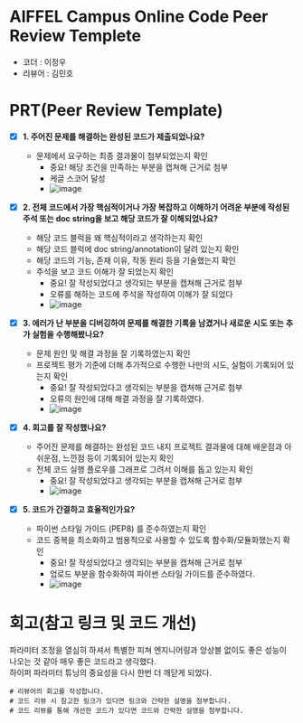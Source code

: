 # AIFFEL Campus Online Code Peer Review Templete
- 코더 : 이정우
- 리뷰어 : 김민호


# PRT(Peer Review Template)
- [x]  **1. 주어진 문제를 해결하는 완성된 코드가 제출되었나요?**
    - 문제에서 요구하는 최종 결과물이 첨부되었는지 확인
        - 중요! 해당 조건을 만족하는 부분을 캡쳐해 근거로 첨부
        - 케글 스코어 달성
        - ![image](https://github.com/user-attachments/assets/60fc5740-9211-4c0c-b225-7a68a79a8869)

    
- [x]  **2. 전체 코드에서 가장 핵심적이거나 가장 복잡하고 이해하기 어려운 부분에 작성된 
주석 또는 doc string을 보고 해당 코드가 잘 이해되었나요?**
    - 해당 코드 블럭을 왜 핵심적이라고 생각하는지 확인
    - 해당 코드 블럭에 doc string/annotation이 달려 있는지 확인
    - 해당 코드의 기능, 존재 이유, 작동 원리 등을 기술했는지 확인
    - 주석을 보고 코드 이해가 잘 되었는지 확인
        - 중요! 잘 작성되었다고 생각되는 부분을 캡쳐해 근거로 첨부
        - 오류를 해하는 코드에 주석을 작성하여 이해가 잘 되었다
        - ![image](https://github.com/user-attachments/assets/8b204f64-1cdb-42f9-968f-18595d4d6d54)

        
- [x]  **3. 에러가 난 부분을 디버깅하여 문제를 해결한 기록을 남겼거나
새로운 시도 또는 추가 실험을 수행해봤나요?**
    - 문제 원인 및 해결 과정을 잘 기록하였는지 확인
    - 프로젝트 평가 기준에 더해 추가적으로 수행한 나만의 시도, 
    실험이 기록되어 있는지 확인
        - 중요! 잘 작성되었다고 생각되는 부분을 캡쳐해 근거로 첨부
        - 오류의 원인에 대해 해결 과정을 잘 기록하였다.
        - ![image](https://github.com/user-attachments/assets/f5269e95-ee88-4d06-a615-583af26686b3)
        
- [x]  **4. 회고를 잘 작성했나요?**
    - 주어진 문제를 해결하는 완성된 코드 내지 프로젝트 결과물에 대해
    배운점과 아쉬운점, 느낀점 등이 기록되어 있는지 확인
    - 전체 코드 실행 플로우를 그래프로 그려서 이해를 돕고 있는지 확인
        - 중요! 잘 작성되었다고 생각되는 부분을 캡쳐해 근거로 첨부
        - ![image](https://github.com/user-attachments/assets/531df22f-ee4c-4926-a84c-bb632720c20f)
        
- [x]  **5. 코드가 간결하고 효율적인가요?**
    - 파이썬 스타일 가이드 (PEP8) 를 준수하였는지 확인
    - 코드 중복을 최소화하고 범용적으로 사용할 수 있도록 함수화/모듈화했는지 확인
        - 중요! 잘 작성되었다고 생각되는 부분을 캡쳐해 근거로 첨부
        - 업로드 부분을 함수화하여 파이썬 스타일 가이드를 준수하였다.
        - ![image](https://github.com/user-attachments/assets/3cb14a3f-f701-4b47-9394-5fc43bfe5fba)



# 회고(참고 링크 및 코드 개선)
파라미터 조정을 열심히 하셔서 특별한 피쳐 엔지니어링과 앙상블 없이도 좋은 성능이 나오는 것 같아 매우 좋은 코드라고 생각했다.  
하이퍼 파라미터 튜닝의 중요성을 다시 한번 더 깨닫게 되었다.
```
# 리뷰어의 회고를 작성합니다.
# 코드 리뷰 시 참고한 링크가 있다면 링크와 간략한 설명을 첨부합니다.
# 코드 리뷰를 통해 개선한 코드가 있다면 코드와 간략한 설명을 첨부합니다.
```
